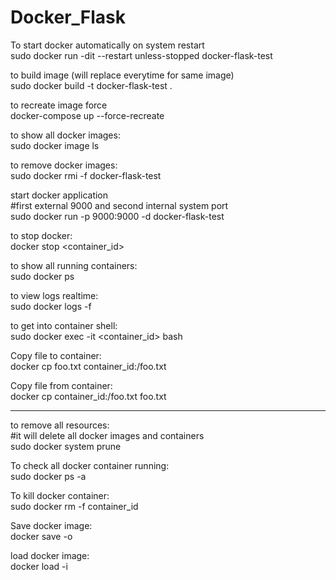 # Docker_Flask

To start docker automatically on system restart<br>
sudo docker run -dit --restart unless-stopped docker-flask-test

to build image (will replace everytime for same image)<br>
sudo docker build -t docker-flask-test .

to recreate image force<br>
docker-compose up --force-recreate

to show all docker images:<br>
sudo docker image ls

to remove docker images:<br>
sudo docker rmi -f docker-flask-test

start docker application<br>
#first external 9000  and second internal system port<br>
sudo docker run -p 9000:9000 -d docker-flask-test

to stop docker:<br>
docker stop <container_id>


to show all running containers:<br>
sudo docker ps

to view logs realtime:<br>
sudo docker logs -f <CONTAINER>

to get into container shell:<br>
sudo docker exec -it <container_id> bash

Copy file to container:<br>
docker cp foo.txt container_id:/foo.txt

Copy file from container:<br>
docker cp container_id:/foo.txt foo.txt




-------------------------------------------------------------------------------------------------

to remove all resources:<br>
#it will delete all docker images and containers<br>
sudo docker system prune



To check all docker container running:<br>
sudo docker ps -a

To kill docker container:<br>
sudo docker rm -f container_id



Save docker image:<br>
docker save -o <path for generated tar file> <image name>


load docker image:<br>
docker load -i <path to image tar file>
